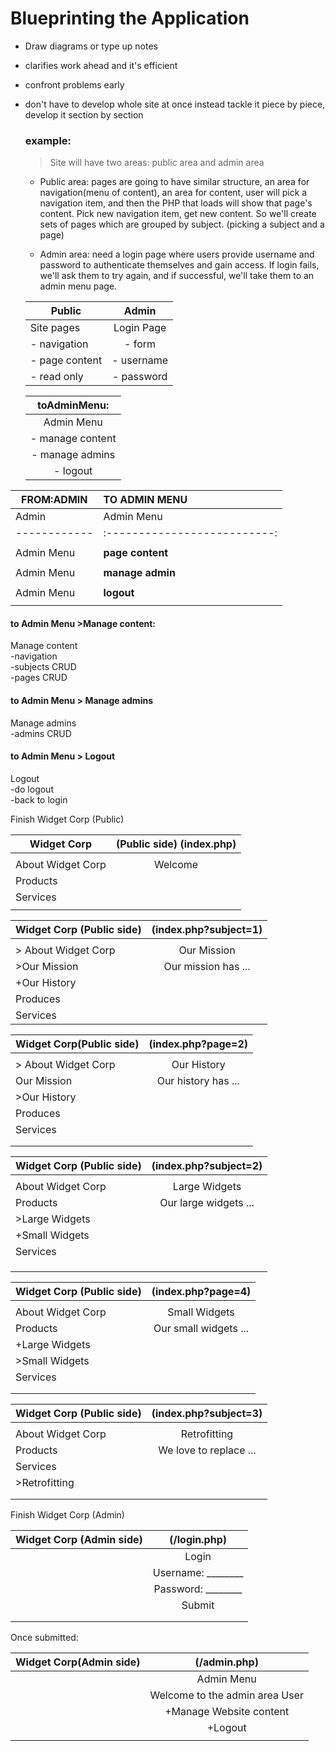 # Blueprinting the Application

- Draw diagrams or type up notes
- clarifies work ahead and it's efficient
- confront problems early
- don't have to develop whole site at once instead
  tackle it piece by piece, develop it section by section

  ### example:

  > Site will have two areas: public area and admin area

  - Public area: pages are going to have similar structure, an area for  navigation(menu of content), an area
    for content, user will pick a navigation item, and then the PHP that loads will show that page's content.
    Pick new navigation item, get new content. So we'll create sets of pages which are grouped by subject.
    (picking a subject and a page)  

  - Admin area: need a login page where users provide username and password to authenticate themselves and
    gain access. If login fails, we'll ask them to try again, and if successful, we'll take them to an admin
    menu page.

  |Public                     |Admin                        |
  |---------------            |:---------------------------:|
  | Site pages                |   Login Page                |            
  | - navigation              |   - form                    |            
  | - page content            |   - username                |            
  | - read only               |   - password                |            
  
  
  
  
  |toAdminMenu:       |            
  |:------------------:           
  | Admin Menu        |                    
  | - manage content  |          
  | - manage admins   |         
  | - logout          |        
  
  
  

  
  
| FROM:ADMIN  |   TO ADMIN MENU              |
|------------ |:---------------------------- |
| Admin       |           Admin Menu         |
|------------ | :--------------------------: |
|             |                              | 
| Admin Menu  |         **page content**     |
|             |                              |
| Admin Menu  |         **manage admin**     |
|             |                              |
| Admin Menu  |         **logout**           |
|             |                              |

  
  
  
      
   #### to Admin Menu >Manage content:   
  
Manage content         
      -navigation            
      -subjects CRUD          
      -pages CRUD              
 
 #### to Admin Menu > Manage admins
 
Manage admins           
      -admins CRUD           

#### to Admin Menu > Logout
Logout                 
      -do logout     
      -back to login           


  




  Finish Widget Corp  (Public)



  |   Widget Corp             | (Public side) (index.php)   |
  |---------------------      | :--------------------------:|
  |                           |                             |
  |   About Widget Corp       |  Welcome                    |
  |   Products                |                             |
  |   Services                |                             |
  |                           |                             |

  


  
  

 
  | Widget Corp (Public side) | (index.php?subject=1)       |
  |-----------------------    | :--------------------------:|
  |                           |                             |
  |  > About Widget Corp      |    Our Mission              |
  |      >Our Mission         |    Our mission has ...      |
  |      +Our History         |                             |     
  |    Produces               |                             |
  |    Services               |                             |





  | Widget Corp(Public side)  | (index.php?page=2)          |
  |-----------------------    | :--------------------------:|
  |                           |                             |
  |  > About Widget Corp      |    Our History              |
  |      Our Mission          |    Our history has ...      |
  |      >Our History         |                             |     
  |    Produces               |                             |
  |    Services               |                             |
  |                           |                             |
  |                           |                             |




  | Widget Corp (Public side) | (index.php?subject=2)       |
  |-----------------------    | :--------------------------:|
  |                           |                             |
  |    About Widget Corp      |    Large Widgets            |
  |    Products               |    Our large widgets ...    |
  |       >Large Widgets      |                             |
  |      +Small Widgets       |                             |     
  |    Services               |                             |
  |                           |                             |
  |                           |                             |
  |                           |                             |



  


  |  Widget Corp (Public side)| (index.php?page=4)          |
  |-----------------------    | :--------------------------:|
  |                           |                             |
  |    About Widget Corp      |    Small Widgets            |
  |    Products               |    Our small widgets ...    |
  |       +Large Widgets      |                             |
  |       >Small Widgets      |                             |     
  |    Services               |                             |
  |                           |                             |
  |                           |                             |
 





  | Widget Corp (Public side) | (index.php?subject=3)       |
  |-----------------------    | :--------------------------:|
  |                           |                             |
  |    About Widget Corp      |    Retrofitting             |
  |    Products               |    We love to replace ...   |
  |    Services               |                             |
  |       >Retrofitting       |                             |
  |                           |                             |
  |                           |                             |




  Finish Widget Corp  (Admin)





  | Widget Corp (Admin side)| (/login.php)                       |
  |----------------         | :---------------------------------:|
  |                         |  Login                             |
  |                         |  Username: ________                |
  |                         |  Password: ________                |
  |                         |  Submit                            |
  |                         |                                    |
  |                         |                                    |



   Once submitted:

  | Widget Corp(Admin side)   |  (/admin.php)                      |
  |-----------------------    | :---------------------------------:|
  |                           |  Admin Menu                        |
  |                           |  Welcome to the admin area User    |
  |                           |     +Manage Website content        |
  |                           |     +Logout                        |
  |                           |                                    |
 
  
  
  
  
  
  
  
